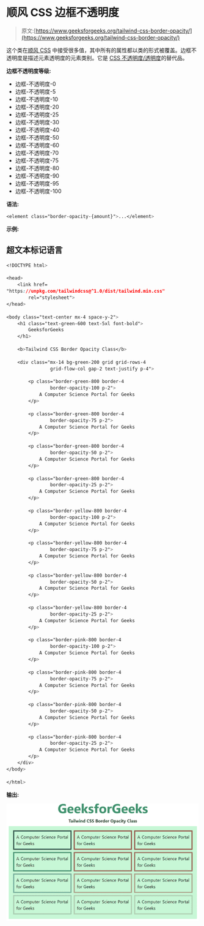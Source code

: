 # 顺风 CSS 边框不透明度

> 原文:[https://www.geeksforgeeks.org/tailwind-css-border-opacity/](https://www.geeksforgeeks.org/tailwind-css-border-opacity/)

这个类在[顺风 CSS](https://www.geeksforgeeks.org/css-tailwind-introduction/) 中接受很多值，其中所有的属性都以类的形式被覆盖。边框不透明度是描述元素透明度的元素类别。它是 [CSS 不透明度/透明度](https://www.geeksforgeeks.org/css-opacity-transparency/)的替代品。

**边框不透明度等级:**

*   边框-不透明度-0
*   边框-不透明度-5
*   边框-不透明度-10
*   边框-不透明度-20
*   边框-不透明度-25
*   边框-不透明度-30
*   边框-不透明度-40
*   边框-不透明度-50
*   边框-不透明度-60
*   边框-不透明度-70
*   边框-不透明度-75
*   边框-不透明度-80
*   边框-不透明度-90
*   边框-不透明度-95
*   边框-不透明度-100

**语法:**

```css
<element class="border-opacity-{amount}">...</element>
```

**示例:**

## 超文本标记语言

```css
<!DOCTYPE html>

<head>
    <link href=
"https://unpkg.com/tailwindcss@^1.0/dist/tailwind.min.css"
        rel="stylesheet">
</head>

<body class="text-center mx-4 space-y-2">
    <h1 class="text-green-600 text-5xl font-bold">
        GeeksforGeeks
    </h1>

    <b>Tailwind CSS Border Opacity Class</b>

    <div class="mx-14 bg-green-200 grid grid-rows-4 
                grid-flow-col gap-2 text-justify p-4">

        <p class="border-green-800 border-4
                border-opacity-100 p-2">
            A Computer Science Portal for Geeks
        </p>

        <p class="border-green-800 border-4
                border-opacity-75 p-2">
            A Computer Science Portal for Geeks
        </p>

        <p class="border-green-800 border-4
                border-opacity-50 p-2">
            A Computer Science Portal for Geeks
        </p>

        <p class="border-green-800 border-4
                border-opacity-25 p-2">
            A Computer Science Portal for Geeks
        </p>

        <p class="border-yellow-800 border-4
                border-opacity-100 p-2">
            A Computer Science Portal for Geeks
        </p>

        <p class="border-yellow-800 border-4
                border-opacity-75 p-2">
            A Computer Science Portal for Geeks
        </p>

        <p class="border-yellow-800 border-4
                border-opacity-50 p-2">
            A Computer Science Portal for Geeks
        </p>

        <p class="border-yellow-800 border-4
                border-opacity-25 p-2">
            A Computer Science Portal for Geeks
        </p>

        <p class="border-pink-800 border-4
                border-opacity-100 p-2">
            A Computer Science Portal for Geeks
        </p>

        <p class="border-pink-800 border-4
                border-opacity-75 p-2">
            A Computer Science Portal for Geeks
        </p>

        <p class="border-pink-800 border-4
                border-opacity-50 p-2">
            A Computer Science Portal for Geeks
        </p>

        <p class="border-pink-800 border-4
                border-opacity-25 p-2">
            A Computer Science Portal for Geeks
        </p>
    </div>
</body>

</html>
```

**输出:**

![](img/eb66b7c5c7c2fa4b880c0305e020455f.png)